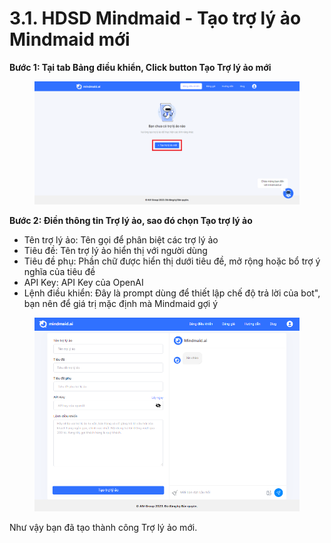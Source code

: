 # 3.1. HDSD Mindmaid - Tạo trợ lý ảo Mindmaid mới

**Bước 1: Tại tab Bảng điều khiển, Click button Tạo Trợ lý ảo mới**

<figure><img src="../.gitbook/assets/gh7.png" alt=""><figcaption></figcaption></figure>

**Bước 2: Điền thông tin Trợ lý ảo, sao đó chọn Tạo trợ lý ảo**&#x20;

* Tên trợ lý ảo:  Tên gọi để phân biệt các trợ lý ảo
* Tiêu đề: Tên trợ lý ảo hiển thị với người dùng&#x20;
* Tiêu đề phụ: Phần chữ được hiển thị dưới tiêu đề, mở rộng hoặc bổ trợ ý nghĩa của tiêu đề
* API Key: API Key của OpenAI&#x20;
* Lệnh điều khiển: Đây là prompt dùng để thiết lập chế độ trả lời của bot", bạn nên để giá trị mặc định mà Mindmaid gợi ý

<figure><img src="../.gitbook/assets/image.png" alt=""><figcaption></figcaption></figure>

Như vậy bạn đã tạo thành công Trợ lý ảo mới.
